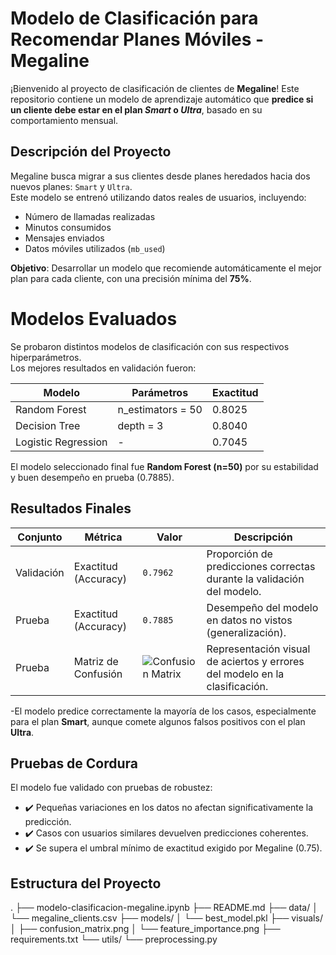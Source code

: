# Modelo de Clasificación para Recomendar Planes Móviles - Megaline

¡Bienvenido al proyecto de clasificación de clientes de **Megaline**! 
Este repositorio contiene un modelo de aprendizaje automático que **predice si un cliente debe estar en el plan _Smart_ o _Ultra_**, basado en su comportamiento mensual.

## Descripción del Proyecto

Megaline busca migrar a sus clientes desde planes heredados hacia dos nuevos planes: `Smart` y `Ultra`.  
Este modelo se entrenó utilizando datos reales de usuarios, incluyendo:

- Número de llamadas realizadas
- Minutos consumidos
- Mensajes enviados
- Datos móviles utilizados (`mb_used`)

**Objetivo**: Desarrollar un modelo que recomiende automáticamente el mejor plan para cada cliente, con una precisión mínima del **75%**.

# Modelos Evaluados

Se probaron distintos modelos de clasificación con sus respectivos hiperparámetros.  
Los mejores resultados en validación fueron:

| Modelo                   | Parámetros        | Exactitud |
|--------------------------|-------------------|-----------|
| Random Forest            | n_estimators = 50 | 0.8025    |
| Decision Tree            | depth = 3         | 0.8040    |
| Logistic Regression      | -                 | 0.7045    |

El modelo seleccionado final fue **Random Forest (n=50)** por su estabilidad y buen desempeño en prueba (0.7885).

## Resultados Finales

| Conjunto   | Métrica              | Valor                                             | Descripción                                                                 |
| ---------- | -------------------- | ------------------------------------------------- | --------------------------------------------------------------------------- |
| Validación | Exactitud (Accuracy) | `0.7962`                                          | Proporción de predicciones correctas durante la validación del modelo.      |
| Prueba     | Exactitud (Accuracy) | `0.7885`                                          | Desempeño del modelo en datos no vistos (generalización).                   |
| Prueba     | Matriz de Confusión  | ![Confusion Matrix](visuals/confusion_matrix.png) | Representación visual de aciertos y errores del modelo en la clasificación. |


-El modelo predice correctamente la mayoría de los casos, especialmente para el plan **Smart**, aunque comete algunos falsos positivos con el plan **Ultra**.

## Pruebas de Cordura

El modelo fue validado con pruebas de robustez:

- ✔️ Pequeñas variaciones en los datos no afectan significativamente la predicción.
- ✔️ Casos con usuarios similares devuelven predicciones coherentes.
- ✔️ Se supera el umbral mínimo de exactitud exigido por Megaline (0.75).

## Estructura del Proyecto
.
├── modelo-clasificacion-megaline.ipynb
├── README.md
├── data/
│   └── megaline_clients.csv
├── models/
│   └── best_model.pkl
├── visuals/
│   ├── confusion_matrix.png
│   └── feature_importance.png
├── requirements.txt
└── utils/
    └── preprocessing.py



